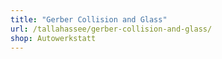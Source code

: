 ```yaml
---
title: "Gerber Collision and Glass"
url: /tallahassee/gerber-collision-and-glass/
shop: Autowerkstatt
---
```

